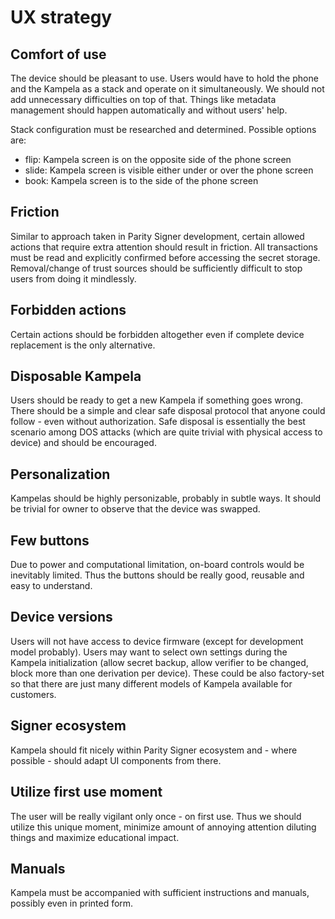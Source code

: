 # UX strategy

## Comfort of use

The device should be pleasant to use. Users would have to hold the phone and the Kampela as a stack and operate on it simultaneously. We should not add unnecessary difficulties on top of that. Things like metadata management should happen automatically and without users' help.

Stack configuration must be researched and determined. Possible options are:
- flip: Kampela screen is on the opposite side of the phone screen
- slide: Kampela screen is visible either under or over the phone screen
- book: Kampela screen is to the side of the phone screen

## Friction

Similar to approach taken in Parity Signer development, certain allowed actions that require extra attention should result in friction. All transactions must be read and explicitly confirmed before accessing the secret storage. Removal/change of trust sources should be sufficiently difficult to stop users from doing it mindlessly.

## Forbidden actions

Certain actions should be forbidden altogether even if complete device replacement is the only alternative.

## Disposable Kampela

Users should be ready to get a new Kampela if something goes wrong. There should be a simple and clear safe disposal protocol that anyone could follow - even without authorization. Safe disposal is essentially the best scenario among DOS attacks (which are quite trivial with physical access to device) and should be encouraged.

## Personalization

Kampelas should be highly personizable, probably in subtle ways. It should be trivial for owner to observe that the device was swapped.

## Few buttons

Due to power and computational limitation, on-board controls would be inevitably limited. Thus the buttons should be really good, reusable and easy to understand.

## Device versions

Users will not have access to device firmware (except for development model probably). Users may want to select own settings during the Kampela initialization (allow secret backup, allow verifier to be changed, block more than one derivation per device). These could be also factory-set so that there are just many different models of Kampela available for customers.

## Signer ecosystem

Kampela should fit nicely within Parity Signer ecosystem and - where possible - should adapt UI components from there.

## Utilize first use moment

The user will be really vigilant only once - on first use. Thus we should utilize this unique moment, minimize amount of annoying attention diluting things and maximize educational impact.
## Manuals

Kampela must be accompanied with sufficient instructions and manuals, possibly even in printed form.

